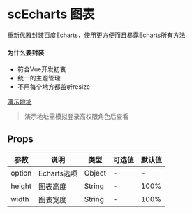 # scEcharts 图表
重新优雅封装百度Echarts，使用更方便而且暴露Echarts所有方法

#### 为什么要封装
- 符合Vue开发初衷
- 统一的主题管理
- 不用每个地方都监听resize

[演示地址](https://python-abc.xyz/scui-doc/demo/#/vab/chart)
> 演示地址需模拟登录高权限角色后查看

## Props
|参数	|说明		|类型	|可选值	|默认值	|
|--		|--			|--		|--		|--		|
|option	|Echarts选项|Object	|-		|-		|
|height	|图表高度	|String	|-		|100%	|
|width	|图表宽度	|String	|-		|100%	|